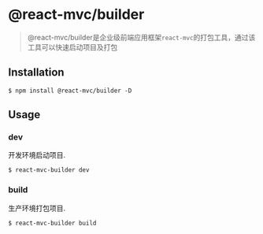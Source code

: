 # @react-mvc/builder

> @react-mvc/builder是企业级前端应用框架`react-mvc`的打包工具，通过该工具可以快速启动项目及打包

## Installation

    $ npm install @react-mvc/builder -D

## Usage

### dev

开发环境启动项目.

    $ react-mvc-builder dev

### build

生产环境打包项目.

    $ react-mvc-builder build
